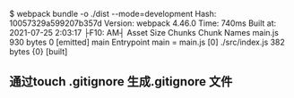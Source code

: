 $ webpack bundle -o  ./dist --mode=development
Hash: 10057329a599207b357d
Version: webpack 4.46.0
Time: 740ms
Built at: 2021-07-25 2:03:17 ├F10: AM┤
  Asset       Size  Chunks             Chunk Names
main.js  930 bytes       0  [emitted]  main
Entrypoint main = main.js
[0] ./src/index.js 382 bytes {0} [built]

## 通过touch .gitignore 生成.gitignore 文件
